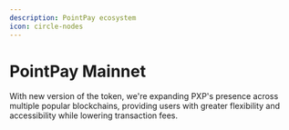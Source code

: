 ```yaml
---
description: PointPay ecosystem
icon: circle-nodes
---
```


# PointPay Mainnet

With new version of the token, we're expanding PXP's presence across multiple popular blockchains, providing users with greater flexibility and accessibility while lowering transaction fees.
